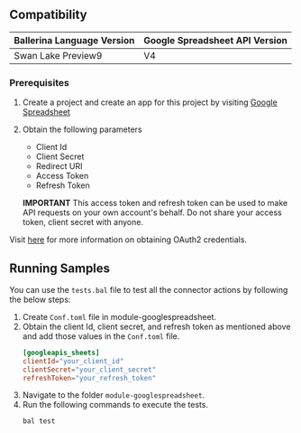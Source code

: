 ## Compatibility

| Ballerina Language Version  | Google Spreadsheet API Version |
| ----------------------------| -------------------------------|
|    Swan Lake Preview9       |   V4                           |

### Prerequisites

1. Create a project and create an app for this project by visiting [Google Spreadsheet](https://console.developers.google.com/)
2. Obtain the following parameters
    * Client Id
    * Client Secret
    * Redirect URI
    * Access Token
    * Refresh Token

    **IMPORTANT** This access token and refresh token can be used to make API requests on your own
    account's behalf. Do not share your access token, client  secret with anyone.

Visit [here](https://developers.google.com/identity/protocols/OAuth2WebServer) for more information on obtaining OAuth2 credentials.

## Running Samples
You can use the `tests.bal` file to test all the connector actions by following the below steps:
1. Create `Conf.toml` file in module-googlespreadsheet.
2. Obtain the client Id, client secret, and refresh token as mentioned above and add those values in the `Conf.toml` file.
    ```toml
    [googleapis_sheets]
    clientId="your_client_id"
    clientSecret="your_client_secret"
    refreshToken="your_refresh_token"
    ```
3. Navigate to the folder `module-googlespreadsheet`.
4. Run the following commands to execute the tests.
    ```
    bal test
    ```
